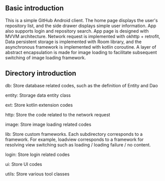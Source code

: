 ## Basic introduction
This is a simple GitHub Android client. The home page displays the user's repository list, 
and the side drawer displays simple user information. App also supports login and repository search.
App page is designed with MVVM architecture. Network request is implemented with okhttp + retrofit, 
Data persistent storage is implemented with Room library, and the asynchronous framework is 
implemented with kotlin coroutine.
A layer of abstract encapsulation is made for image loading to facilitate subsequent 
switching of image loading framework.

## Directory introduction
db: Store database related codes, such as the definition of Entity and Dao

entity: Storage data entity class

ext: Store kotlin extension codes

http: Store the code related to the network request

image: Store image loading related codes

lib: Store custom frameworks. Each subdirectory corresponds to a framework. 
    For example, loadview corresponds to a framework for resolving view switching 
    such as loading / loading failure / no content.

login: Store login related codes

ui: Store UI codes

utils: Store various tool classes